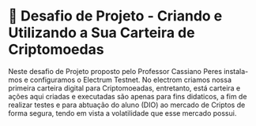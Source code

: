 # 📖 Desafio de Projeto - Criando e Utilizando a Sua Carteira de Criptomoedas

Neste desafio de Projeto proposto pelo Professor Cassiano Peres instala-mos e configuramos o Electrum Testnet.
No electrom criamos nossa primeira carteira digital para Criptomoeadas, entretanto, está carteira e ações aqui criadas e executadas são apenas para fins didaticos, a fim de realizar testes e para abtuação do aluno (DIO) ao mercado de Criptos de forma segura, tendo em vista a volatilidade que esse mercado possui.
